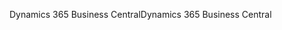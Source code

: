 <span data-ttu-id="ad69d-101">Dynamics 365 Business Central</span><span class="sxs-lookup"><span data-stu-id="ad69d-101">Dynamics 365 Business Central</span></span>

